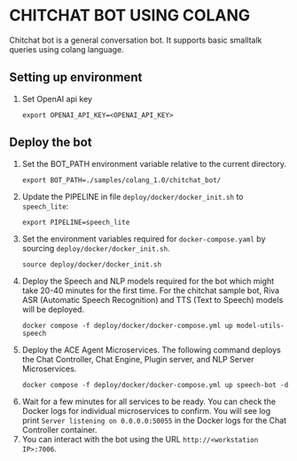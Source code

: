 # CHITCHAT BOT USING COLANG
Chitchat bot is a general conversation bot. It supports basic smalltalk queries using colang language.

## Setting up environment
1. Set OpenAI api key
    ```
    export OPENAI_API_KEY=<OPENAI_API_KEY>
    ```

## Deploy the bot
1. Set the BOT_PATH environment variable relative to the current directory.
    ```
    export BOT_PATH=./samples/colang_1.0/chitchat_bot/
    ```
2. Update the PIPELINE in file `deploy/docker/docker_init.sh` to `speech_lite`:
    ```
    export PIPELINE=speech_lite
    ```
3. Set the environment variables required for `docker-compose.yaml` by sourcing `deploy/docker/docker_init.sh`.
    ```
    source deploy/docker/docker_init.sh
    ```
4. Deploy the Speech and NLP models required for the bot which might take 20-40 minutes for the first time. For the chitchat sample bot, Riva ASR (Automatic Speech Recognition) and TTS (Text to Speech) models will be deployed.
    ```
    docker compose -f deploy/docker/docker-compose.yml up model-utils-speech
    ```
5. Deploy the ACE Agent Microservices. The following command deploys the Chat Controller, Chat Engine, Plugin server, and NLP Server Microservices.
    ```
    docker compose -f deploy/docker/docker-compose.yml up speech-bot -d
    ```
6. Wait for a few minutes for all services to be ready. You can check the Docker logs for individual microservices to confirm. You will see log print ``Server listening on 0.0.0.0:50055`` in the Docker logs for the Chat Controller container.
7. You can interact with the bot using the URL ``http://<workstation IP>:7006``.
